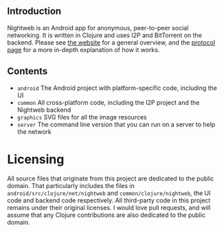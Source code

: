## Introduction

Nightweb is an Android app for anonymous, peer-to-peer social networking. It is written in Clojure and uses I2P and BitTorrent on the backend. Please see [the website](http://nightweb.net) for a general overview, and the [protocol page](http://nightweb.net/protocol.html) for a more in-depth explanation of how it works.

## Contents

- ```android``` The Android project with platform-specific code, including the UI
- ```common``` All cross-platform code, including the I2P project and the Nightweb backend
- ```graphics``` SVG files for all the image resources
- ```server``` The command line version that you can run on a server to help the network

# Licensing

All source files that originate from this project are dedicated to the public domain. That particularly includes the files in ```android/src/clojure/net/nightweb``` and ```common/clojure/nightweb```, the UI code and backend code respectively. All third-party code in this project remains under their original licenses. I would love pull requests, and will assume that any Clojure contributions are also dedicated to the public domain.

